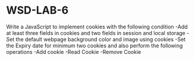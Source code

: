 # WSD-LAB-6
Write a JavaScript to implement cookies with the following condition  -Add at least three fields in cookies and two fields in session  and local storage -Set the default webpage background color and image using cookies -Set the Expiry date for minimum two cookies and also perform the following operations -Add cookie -Read Cookie -Remove Cookie
